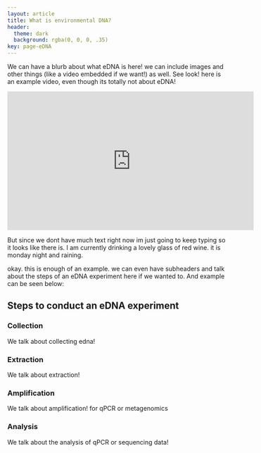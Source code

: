 ```yaml
---
layout: article
title: What is environmental DNA?
header:
  theme: dark
  background: rgba(0, 0, 0, .35)
key: page-eDNA
---
```



We can have a blurb about what eDNA is here! we can include images and other things (like a video embedded if we want!) as well. See look! here is an example video, even though its totally not about eDNA!

<div class=”col-md-5″ style=”display: table; margin: 0 auto;”>
<iframe width="560" height="315" src="https://www.youtube.com/embed/juvgikE30qI" frameborder="0" allow="accelerometer; autoplay; clipboard-write; encrypted-media; gyroscope; picture-in-picture" allowfullscreen></iframe></div>

But since we dont have much text right now im just going to keep typing so it looks like there is. I am currently drinking a lovely glass of red wine. it is monday night and raining.


okay. this is enough of an example. we can even have subheaders and talk about the steps of an eDNA experiment here if we wanted to. And example can be seen below:

## Steps to conduct an eDNA experiment

### Collection

We talk about collecting edna!

### Extraction

We talk about extraction!

### Amplification

We talk about amplification! for qPCR or metagenomics

### Analysis

We talk about the analysis of qPCR or sequencing data!